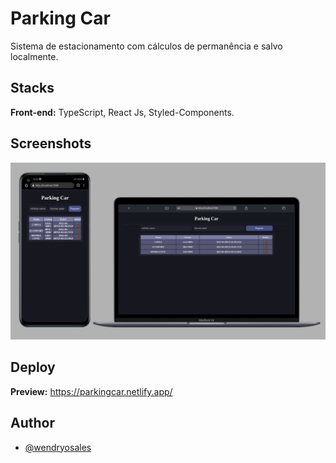# Parking Car

Sistema de estacionamento com cálculos de permanência e salvo localmente.
## Stacks

**Front-end:** TypeScript, React Js, Styled-Components.

## Screenshots

![web](./preview.png)

## Deploy

**Preview:** https://parkingcar.netlify.app/

## Author

- [@wendryosales](https://www.linkedin.com/in/wendryosales/)
